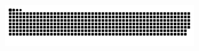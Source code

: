 <picture>
  <source media="(prefers-color-scheme: dark)" srcset="https://raw.githubusercontent.com/Zohix1/Zohix1/output/github-contribution-grid-snake-dark.svg">
  <source media="(prefers-color-scheme: light)" srcset="https://raw.githubusercontent.com/Zohix1/Zohix1/output/github-contribution-grid-snake.svg">
  <img alt="github contribution grid snake animation" src="https://raw.githubusercontent.com/Zohix1/Zohix1/output/github-contribution-grid-snake.svg">
</picture>